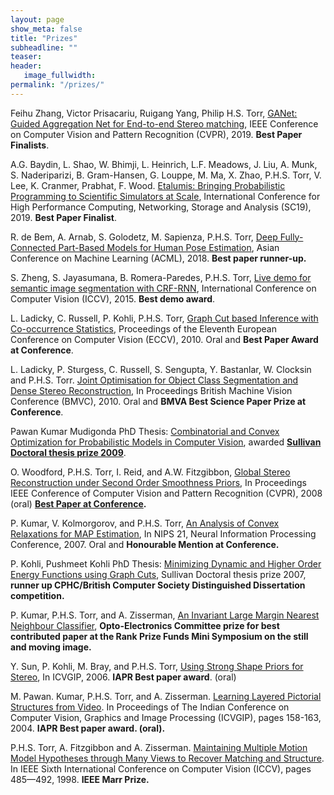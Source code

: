 ```yaml
---
layout: page
show_meta: false
title: "Prizes"
subheadline: ""
teaser: 
header:
   image_fullwidth: 
permalink: "/prizes/"
---
```


Feihu Zhang, Victor Prisacariu, Ruigang Yang, Philip H.S. Torr, [GANet: Guided Aggregation Net for End-to-end Stereo matching](https://arxiv.org/pdf/1904.06587.pdf), IEEE Conference on Computer Vision and Pattern Recognition (CVPR), 2019. **Best Paper Finalists**.

A.G. Baydin, L. Shao, W. Bhimji, L. Heinrich, L.F. Meadows, J. Liu, A. Munk, S. Naderiparizi, B. Gram-Hansen, G. Louppe, M. Ma, X. Zhao, P.H.S. Torr, V. Lee, K. Cranmer, Prabhat, F. Wood. [Etalumis: Bringing Probabilistic Programming to Scientific Simulators at Scale](https://dl.acm.org/doi/10.1145/3295500.3356180), International Conference for High Performance Computing, Networking, Storage and Analysis (SC19), 2019. **Best Paper Finalist**.

R. de Bem, A. Arnab, S. Golodetz, M. Sapienza, P.H.S. Torr, [Deep Fully-Connected Part-Based Models for Human Pose Estimation](http://www.robots.ox.ac.uk/~tvg/publications/2018/debem18.pdf), Asian Conference on Machine Learning (ACML), 2018. **Best paper runner-up.**

S. Zheng, S. Jayasumana, B. Romera-Paredes, P.H.S. Torr, [Live demo for semantic image segmentation with CRF-RNN](http://crfasrnn.torr.vision/), International Conference on Computer Vision (ICCV), 2015. **Best demo award**.

L. Ladicky, C. Russell, P. Kohli, P.H.S. Torr, [Graph Cut based Inference with Co-occurrence Statistics](http://cms.brookes.ac.uk/staff/PhilipTorr/Papers/2010/ECCV2010/ip_map.pdf), Proceedings of the Eleventh European Conference on Computer Vision (ECCV), 2010. Oral and **Best Paper Award at Conference**.

L. Ladicky, P. Sturgess, C. Russell, S. Sengupta, Y. Bastanlar, W. Clocksin and P.H.S. Torr. [Joint Optimisation for Object Class Segmentation and Dense Stereo Reconstruction](http://cms.brookes.ac.uk/staff/PhilipTorr/Papers/2010/BMVC10/torr_stereo10.pdf), In Proceedings British Machine Vision Conference (BMVC), 2010. Oral and **BMVA Best Science Paper Prize at Conference**.

Pawan Kumar Mudigonda PhD Thesis: [Combinatorial and Convex Optimization for Probabilistic Models in Computer Vision](https://www.robots.ox.ac.uk/~tvg/Theses/Pawan_thesis.pdf), awarded **[Sullivan Doctoral thesis prize 2009](http://www.comp.leeds.ac.uk/bmvc2008/awards.html)**.

O. Woodford, P.H.S. Torr, I. Reid, and A.W. Fitzgibbon, [Global Stereo Reconstruction under Second Order Smoothness Priors](https://www.robots.ox.ac.uk/~tvg/Papers/2008/CVPR08/Woodford08.pdf), In Proceedings IEEE Conference of Computer Vision and Pattern Recognition (CVPR), 2008 (oral) **[Best Paper at Conference](http://vision.eecs.ucf.edu/).**

P. Kumar, V. Kolmorgorov, and P.H.S. Torr, [An Analysis of Convex Relaxations for MAP Estimation](https://www.robots.ox.ac.uk/~tvg/Papers/2007/NIPS%202007/Pawan.zip), In NIPS 21, Neural Information Processing Conference,  2007. Oral and **Honourable Mention at Conference.**

P. Kohli, Pushmeet Kohli PhD Thesis: [Minimizing Dynamic and Higher Order Energy Functions using Graph Cuts](https://www.robots.ox.ac.uk/~tvg/Theses/Pushmeet_thesis.pdf), Sullivan Doctoral thesis prize 2007, **runner up CPHC/British Computer Society Distinguished Dissertation competition.**

P. Kumar, P.H.S. Torr, and A. Zisserman, [An Invariant Large Margin Nearest Neighbour Classifier](http://cms.brookes.ac.uk/staff/PhilipTorr/Papers/2007/ICCV07/InvLMNN3.pdf), **Opto-Electronics Committee prize for best contributed paper at the Rank Prize Funds Mini Symposium on the still and moving image.**

Y. Sun, P. Kohli, M. Bray, and P.H.S. Torr, [Using Strong Shape Priors for Stereo](http://cms.brookes.ac.uk/staff/PhilipTorr/Papers/2006/ICVGIP/strongPrior.pdf), In ICVGIP,  2006. **IAPR Best paper award**. (oral)

M. Pawan. Kumar, P.H.S. Torr, and A. Zisserman. [Learning Layered Pictorial Structures from Video](http://cms.brookes.ac.uk/staff/PhilipTorr/Papers/ICVGIP/KumarTorrICVGIP.pdf). In Proceedings of The Indian Conference on Computer Vision, Graphics and Image Processing (ICVGIP), pages 158-163, 2004. **IAPR Best paper award.  (oral).**

P.H.S. Torr, A. Fitzgibbon and A. Zisserman. [Maintaining Multiple Motion Model Hypotheses through Many Views to Recover Matching and Structure](http://cms.brookes.ac.uk/staff/PhilipTorr/Papers/ICCV98.mult/m.ps.gz). In IEEE Sixth International Conference on Computer Vision (ICCV), pages 485—492, 1998. **IEEE Marr Prize.**
